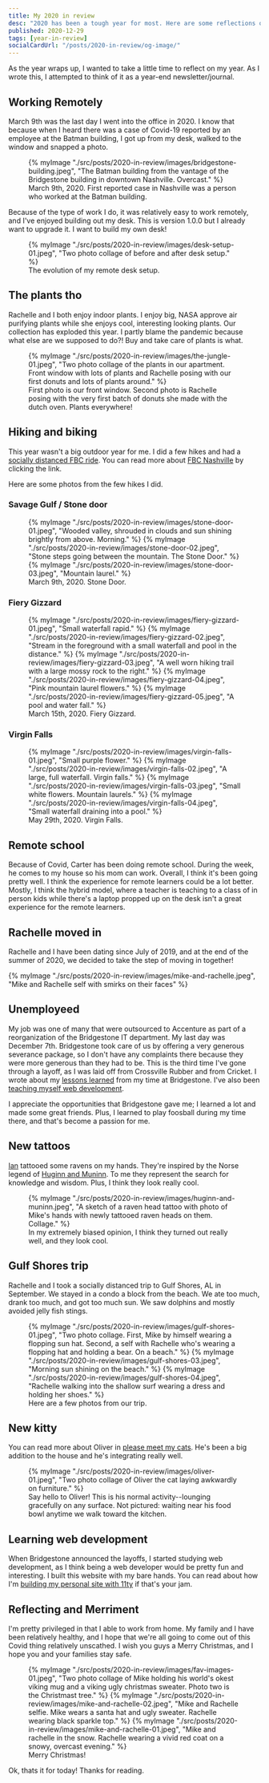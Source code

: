 ```yaml
---
title: My 2020 in review
desc: "2020 has been a tough year for most. Here are some reflections on my own."
published: 2020-12-29
tags: [year-in-review]
socialCardUrl: "/posts/2020-in-review/og-image/"
---
```

As the year wraps up, I wanted to take a little time to reflect on my year. As I wrote this, I attempted to think of it as a year-end newsletter/journal.

## Working Remotely

March 9th was the last day I went into the office in 2020. I know that because when I heard there was a case of Covid-19 reported by an employee at the Batman building, I got up from my desk, walked to the window and snapped a photo.

<figure>
  {% myImage "./src/posts/2020-in-review/images/bridgestone-building.jpeg", "The Batman building from the vantage of the Bridgestone building in downtown Nashville. Overcast." %}
    <figcaption>March 9th, 2020. First reported case in Nashville was a person who worked at the Batman building.</figcaption>
</figure>

Because of the type of work I do, it was relatively easy to work remotely, and I've enjoyed building out my desk. This is version 1.0.0 but I already want to upgrade it. I want to build my own desk!

<figure>
  {% myImage "./src/posts/2020-in-review/images/desk-setup-01.jpeg", "Two photo collage of before and after desk setup." %}
    <figcaption>The evolution of my remote desk setup.</figcaption>
</figure>

## The plants tho

Rachelle and I both enjoy indoor plants. I enjoy big, NASA approve air purifying plants while she enjoys cool, interesting looking plants. Our collection has exploded this year. I partly blame the pandemic because what else are we supposed to do?! Buy and take care of plants is what.

<figure>
  {% myImage "./src/posts/2020-in-review/images/the-jungle-01.jpeg", "Two photo collage of the plants in our apartment. Front window with lots of plants and Rachelle posing with our first donuts and lots of plants around." %}
    <figcaption>First photo is our front window. Second photo is Rachelle posing with the very first batch of donuts she made with the dutch oven. Plants everywhere!</figcaption>
</figure>

## Hiking and biking

This year wasn't a big outdoor year for me. I did a few hikes and had a [socially distanced FBC ride](https://www.strava.com/activities/3861173203). You can read more about [FBC Nashville](http://www.fbcnashville.com/) by clicking the link. 

Here are some photos from the few hikes I did.

### Savage Gulf / Stone door

<figure>
  {% myImage "./src/posts/2020-in-review/images/stone-door-01.jpeg", "Wooded valley, shrouded in clouds and sun shining brightly from above. Morning." %}
  {% myImage "./src/posts/2020-in-review/images/stone-door-02.jpeg", "Stone steps going between the mountain. The Stone Door." %}
  {% myImage "./src/posts/2020-in-review/images/stone-door-03.jpeg", "Mountain laurel." %}
    <figcaption>March 9th, 2020. Stone Door.</figcaption>
</figure>

### Fiery Gizzard

<figure>
  {% myImage "./src/posts/2020-in-review/images/fiery-gizzard-01.jpeg", "Small waterfall rapid." %}
  {% myImage "./src/posts/2020-in-review/images/fiery-gizzard-02.jpeg", "Stream in the foreground with a small waterfall and pool in the distance." %}
  {% myImage "./src/posts/2020-in-review/images/fiery-gizzard-03.jpeg", "A well worn hiking trail with a large mossy rock to the right." %}
  {% myImage "./src/posts/2020-in-review/images/fiery-gizzard-04.jpeg", "Pink mountain laurel flowers." %}
  {% myImage "./src/posts/2020-in-review/images/fiery-gizzard-05.jpeg", "A pool and water fall." %}
    <figcaption>March 15th, 2020. Fiery Gizzard.</figcaption>
</figure>

### Virgin Falls

<figure>
  {% myImage "./src/posts/2020-in-review/images/virgin-falls-01.jpeg", "Small purple flower." %}
  {% myImage "./src/posts/2020-in-review/images/virgin-falls-02.jpeg", "A large, full waterfall. Virgin falls." %}
  {% myImage "./src/posts/2020-in-review/images/virgin-falls-03.jpeg", "Small white flowers. Mountain laurels." %}
  {% myImage "./src/posts/2020-in-review/images/virgin-falls-04.jpeg", "Small waterfall draining into a pool." %}
    <figcaption>May 29th, 2020. Virgin Falls.</figcaption>
</figure>

## Remote school

Because of Covid, Carter has been doing remote school. During the week, he comes to my house so his mom can work. Overall, I think it's been going pretty well. I think the experience for remote learners could be a lot better. Mostly, I think the hybrid model, where a teacher is teaching to a class of in person kids while there's a laptop propped up on the desk isn't a great experience for the remote learners.

## Rachelle moved in

Rachelle and I have been dating since July of 2019, and at the end of the summer of 2020, we decided to take the step of moving in together!

{% myImage "./src/posts/2020-in-review/images/mike-and-rachelle.jpeg", "Mike and Rachelle self with smirks on their faces" %}

## Unemployeed

My job was one of many that were outsourced to Accenture as part of a reorganization of the Bridgestone IT department. My last day was December 7th. Bridgestone took care of us by offering a very generous severance package, so I don't have any complaints there because they were more generous than they had to be. This is the third time I've gone through a layoff, as I was laid off from Crossville Rubber and from Cricket. I wrote about my [lessons learned](/posts/lessons-learned-from-bridgestone) from my time at Bridgestone. I've also been [teaching myself web development](/posts/learning-web-dev).

I appreciate the opportunities that Bridgestone gave me; I learned a lot and made some great friends. Plus, I learned to play foosball during my time there, and that's become a passion for me.

## New tattoos

[Ian](https://www.safehousetattoo.com/artists/ian-white) tattooed some ravens on my hands. They're inspired by the Norse legend of [Huginn and Muninn](https://en.wikipedia.org/wiki/Huginn_and_Muninn). To me they represent the search for knowledge and wisdom. Plus, I think they look really cool.

<figure>
    {% myImage "./src/posts/2020-in-review/images/huginn-and-muninn.jpeg", "A sketch of a raven head tattoo with photo of Mike's hands with newly tattooed raven heads on them. Collage." %}
    <figcaption>In my extremely biased opinion, I think they turned out really well, and they look cool.</figcaption>
</figure>

## Gulf Shores trip

Rachelle and I took a socially distanced trip to Gulf Shores, AL in September. We stayed in a condo a block from the beach. We ate too much, drank too much, and got too much sun. We saw dolphins and mostly avoided jelly fish stings.

<figure>
    {% myImage "./src/posts/2020-in-review/images/gulf-shores-01.jpeg", "Two photo collage. First, Mike by himself wearing a flopping sun hat. Second, a self with Rachelle who's wearing a flopping hat and holding a bear. On a beach." %}
    {% myImage "./src/posts/2020-in-review/images/gulf-shores-03.jpeg", "Morning sun shining on the beach." %}
    {% myImage "./src/posts/2020-in-review/images/gulf-shores-04.jpeg", "Rachelle walking into the shallow surf wearing a dress and holding her shoes." %}
    <figcaption>Here are a few photos from our trip.</figcaption>
</figure>

## New kitty

You can read more about Oliver in [please meet my cats](/posts/please-meet-my-cats). He's been a big addition to the house and he's integrating really well.

<figure>
    {% myImage "./src/posts/2020-in-review/images/oliver-01.jpeg", "Two photo collage of Oliver the cat laying awkwardly on furniture." %}
    <figcaption>Say hello to Oliver! This is his normal activity--lounging gracefully on any surface. Not pictured: waiting near his food bowl anytime we walk toward the kitchen.</figcaption>
</figure>

## Learning web development

When Bridgestone announced the layoffs, I started studying web development, as I think being a web developer would be pretty fun and interesting. I built this website with my bare hands. You can read about how I'm [building my personal site with 11ty](/posts/building-my-persona-site-with-eleventy) if that's your jam.

## Reflecting and Merriment

I'm pretty privileged in that I able to work from home. My family and I have been relatively healthy, and I hope that we're all going to come out of this Covid thing relatively unscathed. I wish you guys a Merry Christmas, and I hope you and your families stay safe.

<figure>
    {% myImage "./src/posts/2020-in-review/images/fav-images-01.jpeg", "Two photo collage of Mike holding his world's okest viking mug and a viking ugly christmas sweater. Photo two is the Christmast tree." %}
    {% myImage "./src/posts/2020-in-review/images/mike-and-rachelle-02.jpeg", "Mike and Rachelle selfie. Mike wears a santa hat and ugly sweater. Rachelle wearing black sparkle top." %}
    {% myImage "./src/posts/2020-in-review/images/mike-and-rachelle-01.jpeg", "Mike and rachelle in the snow. Rachelle wearing a vivid red coat on a snowy, overcast evening." %}
    <figcaption>Merry Christmas!</figcaption>
</figure>

Ok, thats it for today! Thanks for reading.
